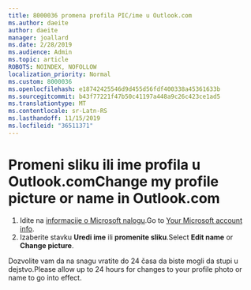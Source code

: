 ```yaml
---
title: 8000036 promena profila PIC/ime u Outlook.com
ms.author: daeite
author: daeite
manager: joallard
ms.date: 2/28/2019
ms.audience: Admin
ms.topic: article
ROBOTS: NOINDEX, NOFOLLOW
localization_priority: Normal
ms.custom: 8000036
ms.openlocfilehash: e18742425546d9d455d56fdf400338a45361633b
ms.sourcegitcommit: b43f77221f47b50c41197a448a9c26c423ce1ad5
ms.translationtype: MT
ms.contentlocale: sr-Latn-RS
ms.lasthandoff: 11/15/2019
ms.locfileid: "36511371"
---
```

# <a name="change-my-profile-picture-or-name-in-outlookcom"></a><span data-ttu-id="265f0-102">Promeni sliku ili ime profila u Outlook.com</span><span class="sxs-lookup"><span data-stu-id="265f0-102">Change my profile picture or name in Outlook.com</span></span>

1. <span data-ttu-id="265f0-103">Idite na [informacije o Microsoft nalogu](https://go.microsoft.com/fwlink/p/?linkid=860841).</span><span class="sxs-lookup"><span data-stu-id="265f0-103">Go to [Your Microsoft account info](https://go.microsoft.com/fwlink/p/?linkid=860841).</span></span>
1. <span data-ttu-id="265f0-104">Izaberite stavku **Uredi ime** ili **promenite sliku**.</span><span class="sxs-lookup"><span data-stu-id="265f0-104">Select **Edit name** or **Change picture**.</span></span>

<span data-ttu-id="265f0-105">Dozvolite vam da na snagu vratite do 24 časa da biste mogli da stupi u dejstvo.</span><span class="sxs-lookup"><span data-stu-id="265f0-105">Please allow up to 24 hours for changes to your profile photo or name to go into effect.</span></span>